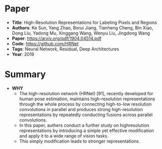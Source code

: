 # Paper

* **Title**: High-Resolution Representations for Labeling Pixels and Regions
* **Authors**: Ke Sun, Yang Zhao, Borui Jiang, Tianheng Cheng, Bin Xiao,
Dong Liu, Yadong Mu, Xinggang Wang, Wenyu Liu, Jingdong Wang
* **Paper**: https://arxiv.org/pdf/1904.04514.pdf
* **Code**: https://github.com/HRNet
* **Tags**: Neural Network, Residual, Deep Architectures
* **Year**: 2019

# Summary

* **WHY**
  *  The high-resolution network (HRNet) [91], recently developed for human pose estimation, maintains high-resolution representations through the whole process by connecting high-to-low resolution convolutions in parallel and produces strong high-resolution representations by repeatedly conducting fusions across parallel convolutions.
  *  In this paper, authers conduct a further study on highresolution representations by introducing a simple yet effective modification and apply it to a wide range of vision tasks.
  *  This simply modification leads to stronger representations.

